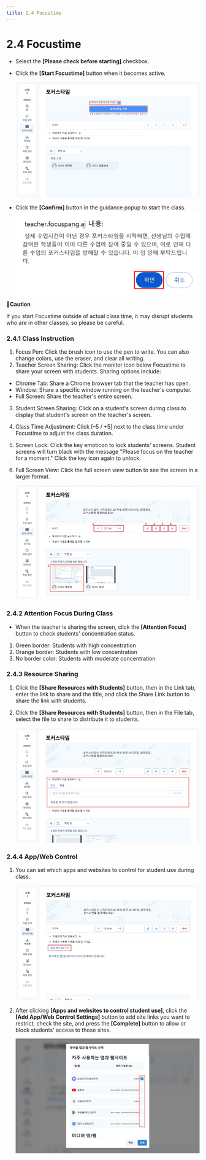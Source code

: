 ```yaml
---
title: 2.4 Focustime
---
```


# 2.4 Focustime

- Select the **\[Please check before starting]** checkbox.
- Click the **\[Start Focustime]** button when it becomes active.

  ![](/img/tcher_2-4_01.jpg)

- Click the **\[Confirm]** button in the guidance popup to start the class.
  ![](/img/teacher_2-4_02.jpg)

**🚨Caution**

If you start Focustime outside of actual class time, it may disrupt students who are in other classes, so please be careful.

### 2.4.1 Class Instruction

1. Focus Pen: Click the brush icon to use the pen to write. You can also change colors, use the eraser, and clear all writing.
2. Teacher Screen Sharing: Click the monitor icon below Focustime to share your screen with students. Sharing options include:

- Chrome Tab: Share a Chrome browser tab that the teacher has open.
- Window: Share a specific window running on the teacher's computer.
- Full Screen: Share the teacher's entire screen.

3. Student Screen Sharing: Click on a student's screen during class to display that student's screen on the teacher's screen.
4. Class Time Adjustment: Click \[–5 / +5] next to the class time under Focustime to adjust the class duration.
5. Screen Lock: Click the key emoticon to lock students' screens. Student screens will turn black with the message "Please focus on the teacher for a moment." Click the key icon again to unlock.
6. Full Screen View: Click the full screen view button to see the screen in a larger format.

   ![](/img/tcher_2-4-1.jpg)

### 2.4.2 Attention Focus During Class

- When the teacher is sharing the screen, click the **\[Attention Focus]** button to check students' concentration status.

1. Green border: Students with high concentration
2. Orange border: Students with low concentration
3. No border color: Students with moderate concentration

### 2.4.3 Resource Sharing

1. Click the **\[Share Resources with Students]** button, then in the Link tab, enter the link to share and the title, and click the Share Link button to share the link with students.
2. Click the **\[Share Resources with Students]** button, then in the File tab, select the file to share to distribute it to students.

   ![](/img/tcher_2-4-3.jpg)

### 2.4.4 App/Web Control

1. You can set which apps and websites to control for student use during class.

   ![](/img/tcher_2-4-4_01.jpg)

2. After clicking **\[Apps and websites to control student use]**, click the **\[Add App/Web Control Settings]** button to add site links you want to restrict, check the site, and press the **\[Complete]** button to allow or block students' access to those sites.

   ![](/img/teacher_2-4-4_02.jpg)
